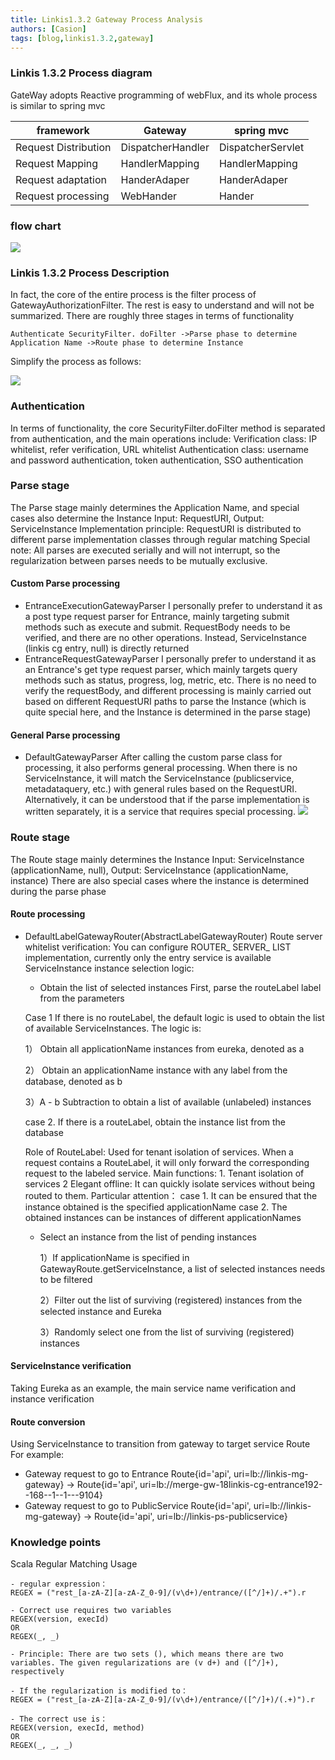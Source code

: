 ```yaml
---
title: Linkis1.3.2 Gateway Process Analysis
authors: [Casion]
tags: [blog,linkis1.3.2,gateway]
---
```

### Linkis 1.3.2 Process diagram

GateWay adopts Reactive programming of webFlux, and its whole process is similar to spring mvc

| framework  | Gateway | spring mvc |
|-----|---------|------------|
| Request Distribution    | DispatcherHandler        | DispatcherServlet           |
| Request Mapping    | HandlerMapping        | HandlerMapping           |
| Request adaptation    | HanderAdaper        | HanderAdaper           |
| Request processing    | WebHander        | Hander           |
		
### flow chart

![](/Images/gateway/flow-chart.png)


### Linkis 1.3.2 Process Description

In fact, the core of the entire process is the filter process of GatewayAuthorizationFilter. The rest is easy to understand and will not be summarized.
There are roughly three stages in terms of functionality
```
Authenticate SecurityFilter. doFilter ->Parse phase to determine Application Name ->Route phase to determine Instance
```
Simplify the process as follows:

![](/Images/gateway/simplify-the-process.png)

### Authentication
In terms of functionality, the core SecurityFilter.doFilter method is separated from authentication, and the main operations include:
Verification class: IP whitelist, refer verification, URL whitelist
Authentication class: username and password authentication, token authentication, SSO authentication

### Parse stage
The Parse stage mainly determines the Application Name, and special cases also determine the Instance
Input: RequestURI, Output: ServiceInstance
Implementation principle: RequestURI is distributed to different parse implementation classes through regular matching
Special note: All parses are executed serially and will not interrupt, so the regularization between parses needs to be mutually exclusive.

#### Custom Parse processing
- EntranceExecutionGatewayParser
  I personally prefer to understand it as a post type request parser for Entrance, mainly targeting submit methods such as execute and submit. RequestBody needs to be verified, and there are no other operations. Instead, ServiceInstance (linkis cg entry, null) is directly returned
- EntranceRequestGatewayParser
  I personally prefer to understand it as an Entrance's get type request parser, which mainly targets query methods such as status, progress, log, metric, etc. There is no need to verify the requestBody, and different processing is mainly carried out based on different RequestURI paths to parse the Instance (which is quite special here, and the Instance is determined in the parse stage)

#### General Parse processing
- DefaultGatewayParser
  After calling the custom parse class for processing, it also performs general processing. When there is no ServiceInstance, it will match the ServiceInstance (publicservice, metadataquery, etc.) with general rules based on the RequestURI. Alternatively, it can be understood that if the parse implementation is written separately, it is a service that requires special processing.
  ![](/Images/gateway/general-parse-processing.png)

### Route stage
The Route stage mainly determines the Instance
Input: ServiceInstance (applicationName, null), Output: ServiceInstance (applicationName, instance)
There are also special cases where the instance is determined during the parse phase

#### Route processing
- DefaultLabelGatewayRouter(AbstractLabelGatewayRouter)
Route server whitelist verification: You can configure ROUTER_ SERVER_ LIST implementation, currently only the entry service is available
ServiceInstance instance selection logic:

  - Obtain the list of selected instances
  First, parse the routeLabel label from the parameters

  Case 1 If there is no routeLabel, the default logic is used to obtain the list of available ServiceInstances. The logic is:
  
    1） Obtain all applicationName instances from eureka, denoted as a

    2） Obtain an applicationName instance with any label from the database, denoted as b

    3）A - b Subtraction to obtain a list of available (unlabeled) instances

    case 2. If there is a routeLabel, obtain the instance list from the database

  Role of RouteLabel: Used for tenant isolation of services. When a request contains a RouteLabel, it will only forward the corresponding request to the labeled service. Main functions: 1. Tenant isolation of services 2 Elegant offline: It can quickly isolate services without being routed to them.
  Particular attention：
  case 1. It can be ensured that the instance obtained is the specified applicationName
  case 2. The obtained instances can be instances of different applicationNames

  - Select an instance from the list of pending instances

      1）If applicationName is specified in GatewayRoute.getServiceInstance, a list of selected instances needs to be filtered
    
      2）Filter out the list of surviving (registered) instances from the selected instance and Eureka
    
      3）Randomly select one from the list of surviving (registered) instances

#### ServiceInstance verification
Taking Eureka as an example, the main service name verification and instance verification

#### Route conversion
Using ServiceInstance to transition from gateway to target service Route
For example:

- Gateway request to go to Entrance
Route{id='api', uri=lb://linkis-mg-gateway} -> Route{id='api', uri=lb://merge-gw-18linkis-cg-entrance192--168--1--1---9104}
- Gateway request to go to PublicService
Route{id='api', uri=lb://linkis-mg-gateway} -> Route{id='api', uri=lb://linkis-ps-publicservice}

### Knowledge points
Scala Regular Matching Usage
```
- regular expression：
REGEX = ("rest_[a-zA-Z][a-zA-Z_0-9]/(v\d+)/entrance/([^/]+)/.+").r

- Correct use requires two variables
REGEX(version, execId)
OR
REGEX(_, _)

- Principle: There are two sets (), which means there are two variables. The given regularizations are (v d+) and ([^/]+), respectively

- If the regularization is modified to：
REGEX = ("rest_[a-zA-Z][a-zA-Z_0-9]/(v\d+)/entrance/([^/]+)/(.+)").r

- The correct use is：
REGEX(version, execId, method)
OR
REGEX(_, _, _)

```